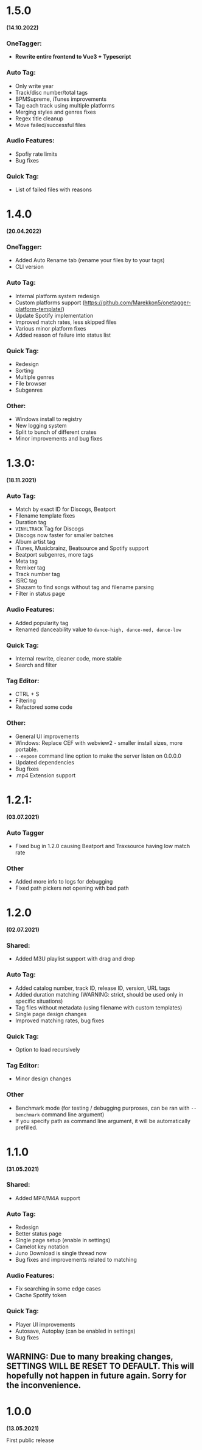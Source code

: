 # 1.5.0
**(14.10.2022)**

### OneTagger:
- **Rewrite entire frontend to Vue3 + Typescript**

### Auto Tag:
- Only write year
- Track/disc number/total tags
- BPMSupreme, iTunes improvements
- Tag each track using multiple platforms
- Merging styles and genres fixes
- Regex title cleanup
- Move failed/successful files

### Audio Features:
- Spofiy rate limits
- Bug fixes

### Quick Tag:
- List of failed files with reasons


# 1.4.0
**(20.04.2022)**

### OneTagger:
- Added Auto Rename tab (rename your files by to your tags)
- CLI version

### Auto Tag:
- Internal platform system redesign
- Custom platforms support (https://github.com/Marekkon5/onetagger-platform-template/)
- Update Spotify implementation
- Improved match rates, less skipped files
- Various minor platform fixes
- Added reason of failure into status list

### Quick Tag:
- Redesign
- Sorting
- Multiple genres
- File browser
- Subgenres


### Other:
- Windows install to registry
- New logging system
- Split to bunch of different crates
- Minor improvements and bug fixes


# 1.3.0:
**(18.11.2021)**

### Auto Tag:
 - Match by exact ID for Discogs, Beatport
 - Filename template fixes
 - Duration tag
 - `VINYLTRACK` Tag for Discogs
 - Discogs now faster for smaller batches
 - Album artist tag
 - iTunes, Musicbrainz, Beatsource and Spotify support
 - Beatport subgenres, more tags
 - Meta tag
 - Remixer tag
 - Track number tag
 - ISRC tag
 - Shazam to find songs without tag and filename parsing
 - Filter in status page

### Audio Features:
 - Added popularity tag
 - Renamed danceability value to `dance-high, dance-med, dance-low`

### Quick Tag:
 - Internal rewrite, cleaner code, more stable
 - Search and filter

### Tag Editor:
 - CTRL + S
 - Filtering
 - Refactored some code

### Other:
 - General UI improvements
 - Windows: Replace CEF with webview2 - smaller install sizes, more portable.
 - `--expose` command line option to make the server listen on 0.0.0.0
 - Updated dependencies
 - Bug fixes
 - .mp4 Extension support


# 1.2.1:
**(03.07.2021)**

### Auto Tagger
- Fixed bug in 1.2.0 causing Beatport and Traxsource having low match rate

### Other
- Added more info to logs for debugging
- Fixed path pickers not opening with bad path


# 1.2.0
**(02.07.2021)**

### Shared:
- Added M3U playlist support with drag and drop

### Auto Tag:
- Added catalog number, track ID, release ID, version, URL tags
- Added duration matching (WARNING: strict, should be used only in specific situations)
- Tag files without metadata (using filename with custom templates)
- Single page design changes
- Improved matching rates, bug fixes

### Quick Tag:
- Option to load recursively

### Tag Editor:
- Minor design changes

### Other
- Benchmark mode (for testing / debugging purproses, can be ran with `--benchmark` command line argument)
- If you specify path as command line argument, it will be automatically prefilled.



# 1.1.0
**(31.05.2021)**

### Shared:
- Added MP4/M4A support

### Auto Tag:
- Redesign
- Better status page
- Single page setup (enable in settings)
- Camelot key notation
- Juno Download is single thread now
- Bug fixes and improvements related to matching

### Audio Features:
- Fix searching in some edge cases
- Cache Spotify token

### Quick Tag:
- Player UI improvements
- Autosave, Autoplay (can be enabled in settings)
- Bug fixes

## **WARNING: Due to many breaking changes, SETTINGS WILL BE RESET TO DEFAULT. This will hopefully not happen in future again. Sorry for the inconvenience.**



# 1.0.0
**(13.05.2021)**

First public release
